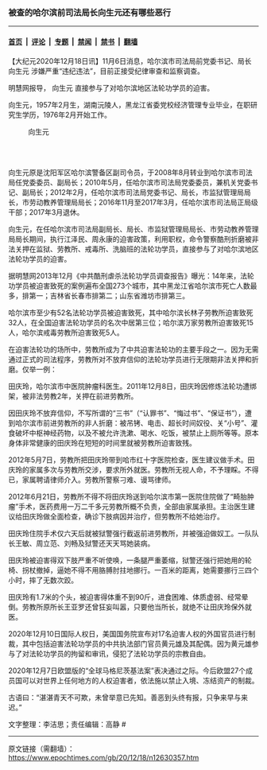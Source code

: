 ### 被查的哈尔滨前司法局长向生元还有哪些恶行

---

#### [首页](../../../..?n12630357) &nbsp;|&nbsp; [评论](../../../../../epoch-comment?n12630357) &nbsp;|&nbsp; [专题](../../../../../epoch-special?n12630357) &nbsp;|&nbsp; [禁闻](../../../../../epoch-news?n12630357) &nbsp;|&nbsp; [禁书](../../../../../books?n12630357) &nbsp;|&nbsp; [翻墙](https://github.com/gfw-breaker/nogfw/blob/master/README.md?n12630357)


<div class="post_content" id="artbody" itemprop="articleBody">
 <!-- article content begin -->
 <p>
  【大纪元2020年12月18日讯】11月6日消息，哈尔滨市司法局前党委书记、局长
  <ok href="https://www.epochtimes.com/gb/tag/%E5%90%91%E7%94%9F%E5%85%83.html">
   向生元
  </ok>
  涉嫌严重“违纪违法”，目前正接受纪律审查和监察调查。
 </p>
 <p>
  明慧网报导，
  <ok href="https://www.epochtimes.com/gb/tag/%E5%90%91%E7%94%9F%E5%85%83.html">
   向生元
  </ok>
  直接参与了对哈尔滨地区法轮功学员的迫害。
 </p>
 <p>
  向生元，1957年2月生，湖南沅陵人，黑龙江省委党校经济管理专业毕业，在职研究生学历，1976年2月开始工作。
 </p>
 <figure aria-describedby="caption-attachment-12630379" class="wp-caption aligncenter" id="attachment_12630379" style="width: 128px">
  <ok href="https://i.epochtimes.com/assets/uploads/2020/12/2020-12-15-201600-0.jpg" target="_blank">
   <img alt="" class="wp-image-12630379" src="https://i.epochtimes.com/assets/uploads/2020/12/2020-12-15-201600-0.jpg"/>
  </ok>
  <br/><figcaption class="wp-caption-text" id="caption-attachment-12630379">
   向生元
  </figcaption><br/>
 </figure><br/>
 <p>
  向生元原是沈阳军区哈尔滨警备区副司令员，于2008年8月转业到哈尔滨市司法局任党委委员、副局长；2010年5月，任哈尔滨市司法局党委委员，兼机关党委书记、副局长；2012年2月，任哈尔滨市司法局党委书记、局长，市监狱管理局局长，市劳动教养管理局局长；2016年11月至2017年3月，任哈尔滨市司法局正局级干部；2017年3月退休。
 </p>
 <p>
  向生元，在任哈尔滨市司法局副局长、局长、市监狱管理局局长、市劳动教养管理局局长期间，执行江泽民、周永康的迫害政策，利用职权，命令警察酷刑折磨被非法关押在监狱、劳教所、戒毒所、洗脑班的法轮功学员，直接参与了对哈尔滨地区法轮功学员的迫害。
 </p>
 <p>
  据明慧网2013年12月《中共酷刑虐杀法轮功学员调查报告》曝光：14年来，法轮功学员被迫害致死的案例遍布全国273个城市，其中黑龙江省哈尔滨市死亡人数最多，排第一；吉林省长春市排第二；山东省潍坊市排第三。
 </p>
 <p>
  哈尔滨市至少有52名法轮功学员被迫害致死，其中哈尔滨长林子劳教所迫害致死32人，在全国迫害法轮功学员的名次中居第三位；哈尔滨万家劳教所迫害致死15人，哈尔滨戒毒劳教所迫害致死5人。
 </p>
 <p>
  在迫害法轮功的场所中，劳教所成为了中共迫害法轮功的主要手段之一。因为无需通过正式的司法程序，劳教所对不放弃信仰的法轮功学员进行无限期非法关押和折磨。仅举一例：
 </p>
 <p>
  田庆玲，哈尔滨市中医院肿瘤科医生。2011年12月8日，田庆玲因修炼法轮功遭绑架，被非法劳教2年，关押在前进劳教所。
 </p>
 <p>
  因田庆玲不放弃信仰，不写所谓的“三书”（“认罪书”、“悔过书”、“保证书”），遭到哈尔滨市前进劳教所的非人折磨：被吊铐、电击、超长时间奴役、关“小号”、灌食破坏中枢神经药物，以及不被允许洗漱、喝水、吃饭，被禁止上厕所等等。原本身体非常健康的田庆玲在短短的时间里就被劳教所迫害致残。
 </p>
 <p>
  2012年5月7日，劳教所把田庆玲带到哈市红十字医院检查，医生建议做手术。田庆玲的家属多次与劳教所交涉，要求所外就医。劳教所无视人命，不予理睬。不得已，家属聘请律师介入。劳教所警察刁难、谩骂律师。
 </p>
 <p>
  2012年6月21日，劳教所不得不将田庆玲送到哈尔滨市第一医院住院做了“畸胎肿瘤”手术，医药费用一万二千多元劳教所概不负责，全部由家属承担。主治医生建议给田庆玲做全面检查，确诊下肢病因并治疗，但劳教所不给她治疗。
 </p>
 <p>
  田庆玲住院手术仅六天后就被狱警强行截返前进劳教所，并被强迫做奴工。一队队长王敏、周立范、刘畅及狱警还天天骂她装病。
 </p>
 <p>
  田庆玲被迫害得双下肢严重不听使唤，一条腿严重萎缩，狱警还强行把她用的轮椅、拐杖撤掉，逼她不得不用胳膊肘拄地挪行。一百米的距离，她需要挪行三四个小时，摔了无数次跤。
 </p>
 <p>
  田庆玲有1.7米的个头，被迫害得体重不到90斤，进食困难、体质虚弱、经常晕倒。劳教所原所长王亚罗还曾狂妄叫嚣，只要他当所长，就绝不让田庆玲保外就医。
 </p>
 <p>
  2020年12月10日国际人权日，美国国务院宣布对17名迫害人权的外国官员进行制裁，其中包括迫害法轮功学员的中共执法部门官员黄元雄及其配偶。因为黄元雄参与了对法轮功学员的拘留和审讯，侵犯了法轮功学员的宗教自由。
 </p>
 <p>
  2020年12月7日欧盟版的“全球马格尼茨基法案”表决通过之际。今后欧盟27个成员国可以对世界上任何地方的人权迫害者，依法施以禁止入境、冻结资产的制裁。
 </p>
 <p>
  古语曰：“湛湛青天不可欺，未曾举意已先知。善恶到头终有报，只争来早与来迟。”
 </p>
 <p>
  文字整理：李洁思；责任编辑：高静 #
 </p>
 <!-- article content end -->
 <div id="below_article_ad">
 </div>
</div>


---

原文链接（需翻墙）：https://www.epochtimes.com/gb/20/12/18/n12630357.htm